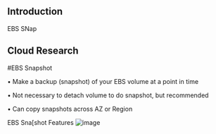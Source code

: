 
## Introduction

EBS SNap

## Cloud Research

#EBS Snapshot

• Make a backup (snapshot) of your EBS volume at a point in time

• Not necessary to detach volume to do snapshot, but recommended

• Can copy snapshots across AZ or Region

EBS Sna[shot Features
![image](https://user-images.githubusercontent.com/121011336/213955664-d44a5643-61cb-4b11-8eb0-3751ddab5085.png)

